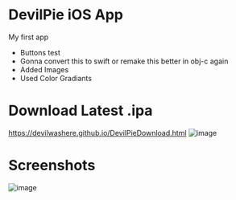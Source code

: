 # DevilPie iOS App
My first app<br>
- Buttons test<br>
- Gonna convert this to swift or remake this better in obj-c again<br>
- Added Images<br>
- Used Color Gradiants<br>
# Download Latest .ipa
https://devilwashere.github.io/DevilPieDownload.html
![image](https://devilwashere.github.io/src/screenshots/DevilPieWebScreenshot.png)

# Screenshots

![image](https://DevilWasHere.github.io/src/screenshots/DevilPieScreenShot.png)


